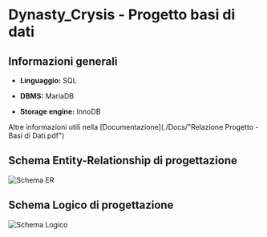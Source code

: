 # Dynasty_Crysis - Progetto basi di dati

## Informazioni generali

* **Linguaggio:** SQL

* **DBMS:** MariaDB

* **Storage engine:** InnoDB 

Altre informazioni utili nella [Documentazione](./Docs/"Relazione Progetto - Basi di Dati.pdf")

## Schema Entity-Relationship di progettazione

![Schema ER](link_qui!!! "Schema ER del database")

## Schema Logico di progettazione

![Schema Logico](link_qui!!! "Schema Logico del database")
